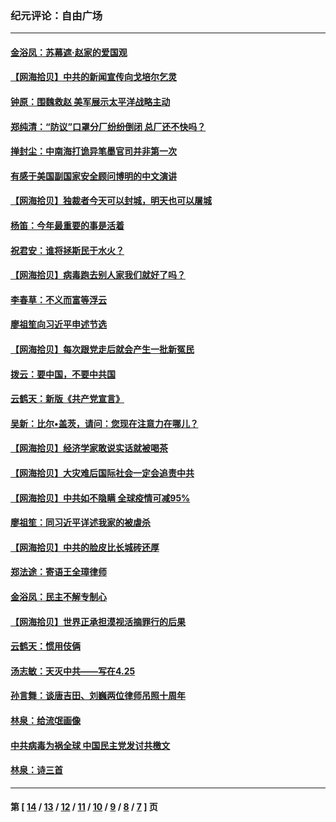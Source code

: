 ### 纪元评论：自由广场
---
#### [金浴凤：苏幕遮·赵家的爱国观](../../pages/nsc993/n12089155.md) 
#### [【网海拾贝】中共的新闻宣传向戈培尔乞灵](../../pages/nsc993/n12086639.md) 
#### [钟原：围魏救赵 美军展示太平洋战略主动](../../pages/nsc993/n12086524.md) 
#### [郑纯清：“防议”口罩分厂纷纷倒闭 总厂还不快吗？](../../pages/nsc993/n12086361.md) 
#### [掸封尘：中南海打诡异笔墨官司并非第一次](../../pages/nsc993/n12085712.md) 
#### [有感于美国副国家安全顾问博明的中文演讲](../../pages/nsc993/n12086109.md) 
#### [【网海拾贝】独裁者今天可以封城，明天也可以屠城](../../pages/nsc993/n12083311.md) 
#### [杨笛：今年最重要的事是活着](../../pages/nsc993/n12081363.md) 
#### [祝君安：谁将拯斯民于水火？](../../pages/nsc993/n12081163.md) 
#### [【网海拾贝】病毒跑去别人家我们就好了吗？](../../pages/nsc993/n12080477.md) 
#### [李春草：不义而富等浮云](../../pages/nsc993/n12080314.md) 
#### [廖祖笙向习近平申述节选](../../pages/nsc993/n12080021.md) 
#### [【网海拾贝】每次跟党走后就会产生一批新冤民](../../pages/nsc993/n12078963.md) 
#### [拨云：要中国，不要中共国](../../pages/nsc993/n12078635.md) 
#### [云鹤天：新版《共产党宣言》](../../pages/nsc993/n12078564.md) 
#### [吴新：比尔•盖茨，请问：您现在注意力在哪儿？](../../pages/nsc993/n12078454.md) 
#### [【网海拾贝】经济学家敢说实话就被喝茶](../../pages/nsc993/n12077220.md) 
#### [【网海拾贝】大灾难后国际社会一定会追责中共](../../pages/nsc993/n12075336.md) 
#### [【网海拾贝】中共如不隐瞒 全球疫情可减95%](../../pages/nsc993/n12072214.md) 
#### [廖祖笙：同习近平详述我家的被虐杀](../../pages/nsc993/n12069654.md) 
#### [【网海拾贝】中共的脸皮比长城砖还厚](../../pages/nsc993/n12069635.md) 
#### [郑法途：寄语王全璋律师](../../pages/nsc993/n12068788.md) 
#### [金浴凤：民主不解专制心](../../pages/nsc993/n12068775.md) 
#### [【网海拾贝】世界正承担漠视活摘罪行的后果](../../pages/nsc993/n12066309.md) 
#### [云鹤天：惯用伎俩](../../pages/nsc993/n12063842.md) 
#### [汤志敏：天灭中共——写在4.25](../../pages/nsc993/n12063146.md) 
#### [孙言舞：谈唐吉田、刘巍两位律师吊照十周年](../../pages/nsc993/n12062974.md) 
#### [林泉：给流氓画像](../../pages/nsc993/n12062932.md) 
#### [中共病毒为祸全球  中国民主党发讨共檄文](../../pages/nsc993/n12062827.md) 
#### [林泉：诗三首](../../pages/nsc993/n12062782.md) 

---
#### 第 [ [14](./14.md) / [13](./13.md) / [12](./12.md) / [11](./11.md) / [10](./10.md) / [9](./9.md) / [8](./8.md) / [7](./7.md) ] 页

